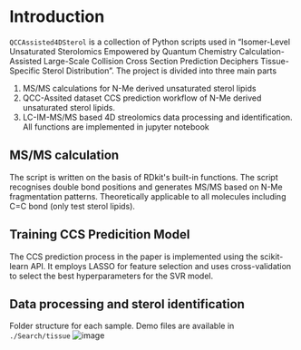 # Introduction
 `QCCAssisted4DSterol` is a collection of Python scripts used in “Isomer-Level Unsaturated Sterolomics Empowered by Quantum Chemistry Calculation-Assisted Large-Scale Collision Cross Section Prediction Deciphers Tissue-Specific Sterol Distribution”.
 The project is divided into three main parts
1. MS/MS calculations for N-Me derived unsaturated sterol lipids
2. QCC-Assited dataset CCS prediction workflow of N-Me derived unsaturated sterol lipids.
3. LC-IM-MS/MS based 4D streolomics data processing and identification.
All functions are implemented in jupyter notebook
## MS/MS calculation
The script is written on the basis of RDkit's built-in functions. The script  recognises double bond positions and generates MS/MS based on N-Me fragmentation patterns. Theoretically applicable to all molecules including C=C bond  (only test sterol lipids).
## Training CCS Predicition Model
The CCS prediction process in the paper is implemented using the scikit-learn API. It employs LASSO for feature selection and uses cross-validation to select the best hyperparameters for the SVR model.
## Data processing and sterol identification
Folder structure for each sample. Demo files are available in `./Search/tissue`
![image](https://github.com/user-attachments/assets/16e9d8b2-0f82-4096-a42b-b7f88223e5fc)


